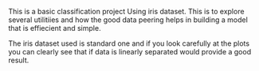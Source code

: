 This is a basic classification project Using iris dataset.
This is to explore several utilitiies and how the good data peering 
helps in building a model that is effiecient and simple.

The iris dataset used is standard one and if you look carefully at the 
plots you can clearly see that if data is linearly separated would provide a 
good result.
